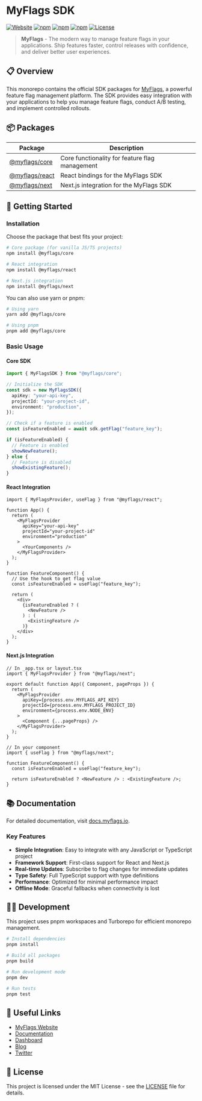 # MyFlags SDK

[![Website](https://img.shields.io/badge/website-myflags.io-blue)](https://myflags.io)
[![npm](https://img.shields.io/npm/v/@myflags/core)](https://www.npmjs.com/package/@myflags/core)
[![npm](https://img.shields.io/npm/v/@myflags/react)](https://www.npmjs.com/package/@myflags/react)
[![npm](https://img.shields.io/npm/v/@myflags/next)](https://www.npmjs.com/package/@myflags/next)
[![License](https://img.shields.io/badge/License-MIT-green.svg)](LICENSE)

> **MyFlags** - The modern way to manage feature flags in your applications. Ship features faster, control releases with confidence, and deliver better user experiences.

## 📋 Overview

This monorepo contains the official SDK packages for [MyFlags](https://myflags.io), a powerful feature flag management platform. The SDK provides easy integration with your applications to help you manage feature flags, conduct A/B testing, and implement controlled rollouts.

## 📦 Packages

| Package | Description |
|---------|-------------|
| [@myflags/core](./packages/core) | Core functionality for feature flag management |
| [@myflags/react](./packages/react) | React bindings for the MyFlags SDK |
| [@myflags/next](./packages/next) | Next.js integration for the MyFlags SDK |

## 🚀 Getting Started

### Installation

Choose the package that best fits your project:

```bash
# Core package (for vanilla JS/TS projects)
npm install @myflags/core

# React integration
npm install @myflags/react

# Next.js integration
npm install @myflags/next
```

You can also use yarn or pnpm:

```bash
# Using yarn
yarn add @myflags/core

# Using pnpm
pnpm add @myflags/core
```

### Basic Usage

#### Core SDK

```typescript
import { MyFlagsSDK } from "@myflags/core";

// Initialize the SDK
const sdk = new MyFlagsSDK({
  apiKey: "your-api-key",
  projectId: "your-project-id",
  environment: "production",
});

// Check if a feature is enabled
const isFeatureEnabled = await sdk.getFlag("feature_key");

if (isFeatureEnabled) {
  // Feature is enabled
  showNewFeature();
} else {
  // Feature is disabled
  showExistingFeature();
}
```

#### React Integration

```tsx
import { MyFlagsProvider, useFlag } from "@myflags/react";

function App() {
  return (
    <MyFlagsProvider
      apiKey="your-api-key"
      projectId="your-project-id"
      environment="production"
    >
      <YourComponents />
    </MyFlagsProvider>
  );
}

function FeatureComponent() {
  // Use the hook to get flag value
  const isFeatureEnabled = useFlag("feature_key");
  
  return (
    <div>
      {isFeatureEnabled ? (
        <NewFeature />
      ) : (
        <ExistingFeature />
      )}
    </div>
  );
}
```

#### Next.js Integration

```tsx
// In _app.tsx or layout.tsx
import { MyFlagsProvider } from "@myflags/next";

export default function App({ Component, pageProps }) {
  return (
    <MyFlagsProvider
      apiKey={process.env.MYFLAGS_API_KEY}
      projectId={process.env.MYFLAGS_PROJECT_ID}
      environment={process.env.NODE_ENV}
    >
      <Component {...pageProps} />
    </MyFlagsProvider>
  );
}

// In your component
import { useFlag } from "@myflags/next";

function FeatureComponent() {
  const isFeatureEnabled = useFlag("feature_key");
  
  return isFeatureEnabled ? <NewFeature /> : <ExistingFeature />;
}
```

## 📚 Documentation

For detailed documentation, visit [docs.myflags.io](https://docs.myflags.io).

### Key Features

- **Simple Integration**: Easy to integrate with any JavaScript or TypeScript project
- **Framework Support**: First-class support for React and Next.js
- **Real-time Updates**: Subscribe to flag changes for immediate updates
- **Type Safety**: Full TypeScript support with type definitions
- **Performance**: Optimized for minimal performance impact
- **Offline Mode**: Graceful fallbacks when connectivity is lost

## 🧑‍💻 Development

This project uses pnpm workspaces and Turborepo for efficient monorepo management.

```bash
# Install dependencies
pnpm install

# Build all packages
pnpm build

# Run development mode
pnpm dev

# Run tests
pnpm test
```

## 🔗 Useful Links

- [MyFlags Website](https://myflags.io)
- [Documentation](https://docs.myflags.io)
- [Dashboard](https://app.myflags.io)
- [Blog](https://myflags.io/blog)
- [Twitter](https://twitter.com/myflags)

## 📄 License

This project is licensed under the MIT License - see the [LICENSE](LICENSE) file for details. 